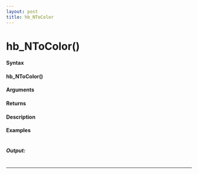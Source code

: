 ```yaml
---
layout: post
title: hb_NToColor
---
```


# hb_NToColor()


#### Syntax

#### hb_NToColor()

#### Arguments

#### Returns

#### Description

#### Examples

```

```

##### Output:

```

```

---